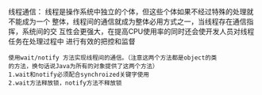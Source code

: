 线程通信：
	线程是操作系统中独立的个体，但这些个体如果不经过特殊的处理就不能成为一个
	整体，线程间的通信就成为整体必用方式之一，当线程存在通信指挥，系统间的交
	互性会更强大，在提高CPU使用率的同时还会使开发人员对线程任务在处理过程中
	进行有效的把控和监督
	
	使用wait/notify 方法实现线程间的通信。（注意这两个方法都是object的类
	的方法，换句话说Java为所有的对象提供了这两个方法）
	1.wait和notify必须配合synchroized关键字使用
	2.wait方法释放锁，notify方法不释放锁